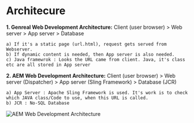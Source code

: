 # Architecure

**1. Genreal Web Development Architecture:**
Client (user browser) > Web server > App server > Database

    a) If it's a static page (url.html), request gets served from Webserver.
    b) If dynamic content is needed, then App server is also needed.
    c) Java framewrok : Looks the URL came from client. Java, it's class etc are all stored in App server

**2. AEM Web Development Architecture:**
Client (user browser) > Web server (Dispatcher) > App server (Sling Framework) > Database (JCR)

    a) App Server : Apache Sling Framework is used. It's work is to check which JAVA class/Code to use, when this URL is called.
    b) JCR : No-SQL Database

![AEM Web Development Architecture](""../Images/AEM_Web_Development_Architecture.png")
